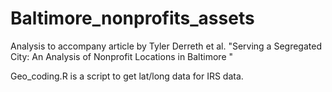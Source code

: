 # Baltimore_nonprofits_assets
Analysis to accompany article by Tyler Derreth et al. "Serving a Segregated City: An Analysis of Nonprofit Locations in Baltimore "



Geo_coding.R is a script to get lat/long data for IRS data.

